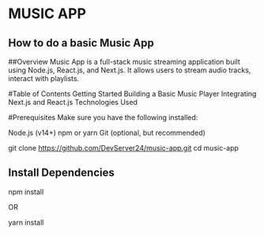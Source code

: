 # MUSIC APP

## How to do a basic Music App

##Overview
  Music App is a full-stack music streaming application built using Node.js, React.js, and Next.js. It allows users to stream audio tracks, interact with playlists.


 #Table of Contents
 Getting Started
Building a Basic Music Player
Integrating  Next.js and React.js
Technologies Used



#Prerequisites
Make sure you have the following installed:

Node.js (v14+)
npm or yarn
Git (optional, but recommended)

git clone https://github.com/DevServer24/music-app.git
cd music-app

## Install Dependencies
npm install

OR

yarn install


